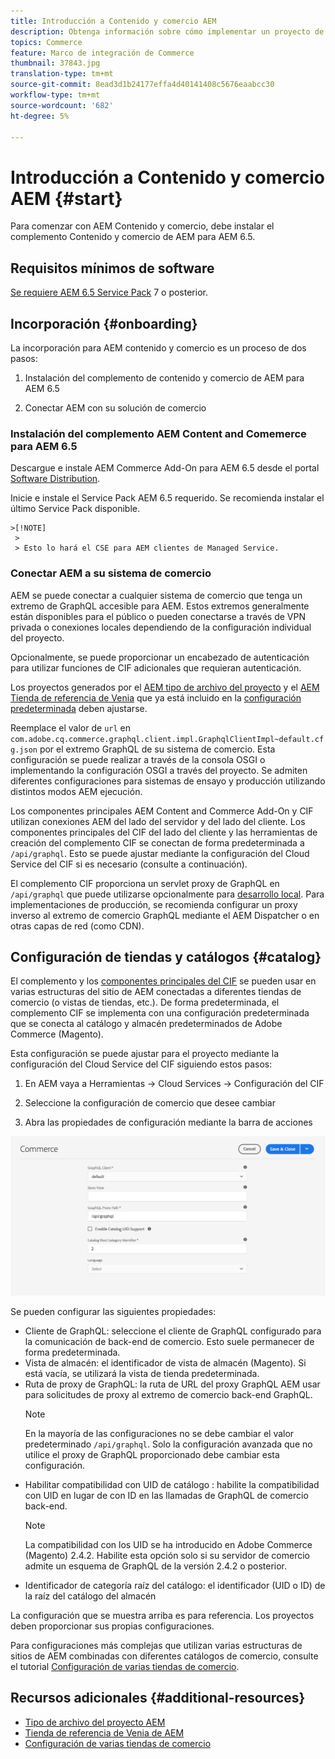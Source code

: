 ```yaml
---
title: Introducción a Contenido y comercio AEM
description: Obtenga información sobre cómo implementar un proyecto de Contenido y comercio AEM.
topics: Commerce
feature: Marco de integración de Commerce
thumbnail: 37843.jpg
translation-type: tm+mt
source-git-commit: 8ead3d1b24177effa4d40141408c5676eaabcc30
workflow-type: tm+mt
source-wordcount: '682'
ht-degree: 5%

---
```


# Introducción a Contenido y comercio AEM {#start}

Para comenzar con AEM Contenido y comercio, debe instalar el complemento Contenido y comercio de AEM para AEM 6.5.

## Requisitos mínimos de software

[Se requiere AEM 6.5 Service Pack](https://experience.adobe.com/#/downloads/content/software-distribution/en/aem.html)  7 o posterior.

## Incorporación {#onboarding}

La incorporación para AEM contenido y comercio es un proceso de dos pasos:

1. Instalación del complemento de contenido y comercio de AEM para AEM 6.5

2. Conectar AEM con su solución de comercio

### Instalación del complemento AEM Content and Comemerce para AEM 6.5

Descargue e instale AEM Commerce Add-On para AEM 6.5 desde el portal [Software Distribution](https://experience.adobe.com/#/downloads/content/software-distribution/en/aem.html).

Inicie e instale el Service Pack AEM 6.5 requerido. Se recomienda instalar el último Service Pack disponible.

    >[!NOTE]
     > 
     > Esto lo hará el CSE para AEM clientes de Managed Service.

### Conectar AEM a su sistema de comercio

AEM se puede conectar a cualquier sistema de comercio que tenga un extremo de GraphQL accesible para AEM. Estos extremos generalmente están disponibles para el público o pueden conectarse a través de VPN privada o conexiones locales dependiendo de la configuración individual del proyecto.

Opcionalmente, se puede proporcionar un encabezado de autenticación para utilizar funciones de CIF adicionales que requieran autenticación.

Los proyectos generados por el [AEM tipo de archivo del proyecto](https://github.com/adobe/aem-project-archetype) y el [AEM Tienda de referencia de Venia](https://github.com/adobe/aem-cif-guides-venia) que ya está incluido en la [configuración predeterminada](https://github.com/adobe/aem-cif-guides-venia/blob/main/ui.config/src/main/content/jcr_root/apps/venia/osgiconfig/config/com.adobe.cq.commerce.graphql.client.impl.GraphqlClientImpl~default.cfg.json) deben ajustarse.

Reemplace el valor de `url` en `com.adobe.cq.commerce.graphql.client.impl.GraphqlClientImpl~default.cfg.json` por el extremo GraphQL de su sistema de comercio. Esta configuración se puede realizar a través de la consola OSGI o implementando la configuración OSGI a través del proyecto. Se admiten diferentes configuraciones para sistemas de ensayo y producción utilizando distintos modos AEM ejecución.

Los componentes principales AEM Content and Commerce Add-On y CIF utilizan conexiones AEM del lado del servidor y del lado del cliente. Los componentes principales del CIF del lado del cliente y las herramientas de creación del complemento CIF se conectan de forma predeterminada a `/api/graphql`. Esto se puede ajustar mediante la configuración del Cloud Service del CIF si es necesario (consulte a continuación).

El complemento CIF proporciona un servlet proxy de GraphQL en `/api/graphql` que puede utilizarse opcionalmente para [desarrollo local](develop.md). Para implementaciones de producción, se recomienda configurar un proxy inverso al extremo de comercio GraphQL mediante el AEM Dispatcher o en otras capas de red (como CDN).

## Configuración de tiendas y catálogos {#catalog}

El complemento y los [componentes principales del CIF](https://github.com/adobe/aem-core-cif-components) se pueden usar en varias estructuras del sitio de AEM conectadas a diferentes tiendas de comercio (o vistas de tiendas, etc.). De forma predeterminada, el complemento CIF se implementa con una configuración predeterminada que se conecta al catálogo y almacén predeterminados de Adobe Commerce (Magento).

Esta configuración se puede ajustar para el proyecto mediante la configuración del Cloud Service del CIF siguiendo estos pasos:

1. En AEM vaya a Herramientas -> Cloud Services -> Configuración del CIF

2. Seleccione la configuración de comercio que desee cambiar

3. Abra las propiedades de configuración mediante la barra de acciones

![Configuración de Cloud Services del CIF](/help/commerce/cif/assets/cif-cloud-service-config.png)

Se pueden configurar las siguientes propiedades:

- Cliente de GraphQL: seleccione el cliente de GraphQL configurado para la comunicación de back-end de comercio. Esto suele permanecer de forma predeterminada.
- Vista de almacén: el identificador de vista de almacén (Magento). Si está vacía, se utilizará la vista de tienda predeterminada.
- Ruta de proxy de GraphQL: la ruta de URL del proxy GraphQL AEM usar para solicitudes de proxy al extremo de comercio back-end GraphQL.
   >[!NOTE]
   >
   > En la mayoría de las configuraciones no se debe cambiar el valor predeterminado `/api/graphql`. Solo la configuración avanzada que no utilice el proxy de GraphQL proporcionado debe cambiar esta configuración.
- Habilitar compatibilidad con UID de catálogo : habilite la compatibilidad con UID en lugar de con ID en las llamadas de GraphQL de comercio back-end.
   >[!NOTE]
   >
   > La compatibilidad con los UID se ha introducido en Adobe Commerce (Magento) 2.4.2. Habilite esta opción solo si su servidor de comercio admite un esquema de GraphQL de la versión 2.4.2 o posterior.
- Identificador de categoría raíz del catálogo: el identificador (UID o ID) de la raíz del catálogo del almacén

La configuración que se muestra arriba es para referencia. Los proyectos deben proporcionar sus propias configuraciones.

Para configuraciones más complejas que utilizan varias estructuras de sitios de AEM combinadas con diferentes catálogos de comercio, consulte el tutorial [Configuración de varias tiendas de comercio](configuring/multi-store-setup.md).

## Recursos adicionales {#additional-resources}

- [Tipo de archivo del proyecto AEM](https://github.com/adobe/aem-project-archetype)
- [Tienda de referencia de Venia de AEM](https://github.com/adobe/aem-cif-guides-venia)
- [Configuración de varias tiendas de comercio](configuring/multi-store-setup.md)
